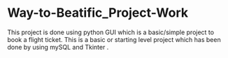 # Way-to-Beatific_Project-Work
This  project is done using python GUI which is a basic/simple project to book a flight ticket. This is a basic or starting level project which has been done by using mySQL and Tkinter .
